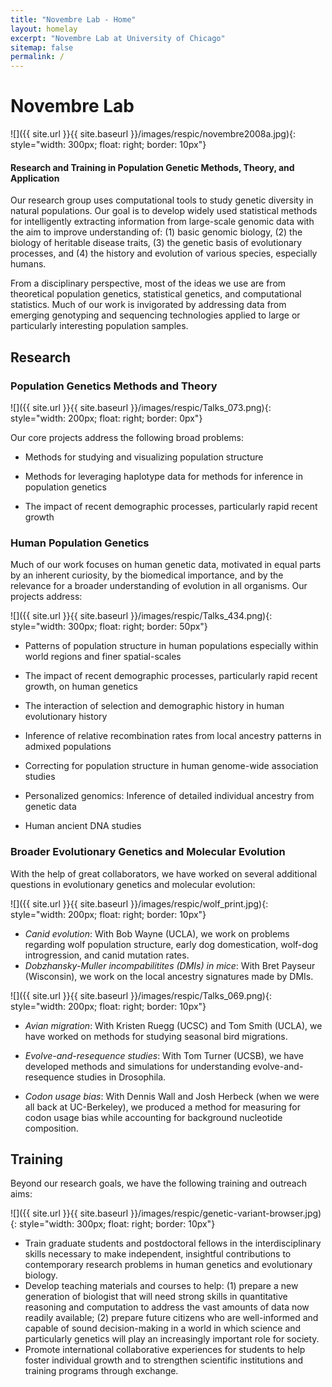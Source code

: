 ```yaml
---
title: "Novembre Lab - Home"
layout: homelay
excerpt: "Novembre Lab at University of Chicago"
sitemap: false
permalink: /
---
```



# Novembre Lab

![]({{ site.url }}{{ site.baseurl }}/images/respic/novembre2008a.jpg){: style="width: 300px; float: right; border: 10px"}


#### Research and Training in Population Genetic Methods, Theory, and Application



Our research group uses computational tools to study genetic diversity in natural populations.  Our goal is to develop widely used statistical methods for intelligently extracting information from large-scale genomic data with the aim to improve understanding of: (1) basic genomic biology, (2) the biology of heritable disease traits, (3) the genetic basis of evolutionary processes, and (4) the history and evolution of various species, especially humans.

From a disciplinary perspective, most of the ideas we use are from theoretical population genetics, statistical genetics, and computational statistics.  Much of our work is invigorated by addressing data from emerging genotyping and sequencing technologies applied to large or particularly interesting population samples.




<!---
<div markdown="0" id="carousel" class="carousel slide" data-ride="carousel" data-interval="5000" data-pause="hover" >
    <ol class="carousel-indicators">
        <li data-target="#carousel" data-slide-to="0" class="active"></li>
        <li data-target="#carousel" data-slide-to="1"></li>
        <li data-target="#carousel" data-slide-to="2"></li>
        <li data-target="#carousel" data-slide-to="3"></li>
        <li data-target="#carousel" data-slide-to="4"></li>
    </ol>

    <div class="carousel-inner" markdown="0">

        <div class="item active">
            <img src="{{ site.url }}{{ site.baseurl }}/images/slider/pcgradients.png" alt="Slide 1" />
        </div>

        <!-- <div class="item">
            <img src="{{ site.url }}{{ site.baseurl }}/images/respic/novembre2008a.jpg" alt="Slide 2" />
        </div> -->

<!---
    </div>
  <a class="left carousel-control" href="#carousel" role="button" data-slide="prev">
    <span class="glyphicon glyphicon-chevron-left" aria-hidden="true"></span>
    <span class="sr-only">Previous</span>
  </a>
  <a class="right carousel-control" href="#carousel" role="button" data-slide="next">
    <span class="glyphicon glyphicon-chevron-right" aria-hidden="true"></span>
    <span class="sr-only">Next</span>
  </a>
</div>
-->


## Research

### Population Genetics Methods and Theory

![]({{ site.url }}{{ site.baseurl }}/images/respic/Talks_073.png){: style="width: 200px; float: right; border: 0px"}

Our core projects address the following broad problems:


  * Methods for studying and visualizing population structure

  * Methods for leveraging haplotype data for methods for inference in population genetics

  * The impact of recent demographic processes, particularly rapid recent growth


### Human Population Genetics

Much of our work focuses on human genetic data, motivated in equal parts by an inherent curiosity, by the biomedical importance, and by the relevance for a broader understanding of evolution in all organisms. Our projects address:

![]({{ site.url }}{{ site.baseurl }}/images/respic/Talks_434.png){: style="width: 300px; float: right; border: 50px"}

 * Patterns of population structure in human populations especially within world regions and finer spatial-scales

 * The impact of recent demographic processes, particularly rapid recent growth, on human genetics


 * The interaction of selection and demographic history in human evolutionary history

 * Inference of relative recombination rates from local ancestry patterns in admixed populations

 * Correcting for population structure in human genome-wide association studies

 * Personalized genomics: Inference of detailed individual ancestry from genetic data

 * Human ancient DNA studies


### Broader Evolutionary Genetics and Molecular Evolution



With the help of great collaborators, we have worked on several additional questions in evolutionary genetics and molecular evolution:

![]({{ site.url }}{{ site.baseurl }}/images/respic/wolf_print.jpg){: style="width: 200px; float: right; border: 10px"}

 * *Canid evolution*: With Bob Wayne (UCLA), we work on problems regarding wolf population structure, early dog domestication, wolf-dog introgression, and canid mutation rates.
 * *Dobzhansky-Muller incompabilitites (DMIs) in mice*: With Bret Payseur (Wisconsin), we work on the local ancestry signatures made by DMIs.

 ![]({{ site.url }}{{ site.baseurl }}/images/respic/Talks_069.png){: style="width: 200px; float: right; border: 10px"}


 * *Avian migration*: With Kristen Ruegg (UCSC) and Tom Smith (UCLA), we have worked on methods for studying seasonal bird migrations.


 * *Evolve-and-resequence studies*: With Tom Turner (UCSB), we have developed methods and simulations for understanding evolve-and-resequence studies in Drosophila.  
 * *Codon usage bias*: With Dennis Wall and Josh Herbeck (when we were all back at UC-Berkeley), we produced a method for measuring for codon usage bias while accounting for background nucleotide composition.

## Training



Beyond our research goals, we have the following training and outreach aims:

![]({{ site.url }}{{ site.baseurl }}/images/respic/genetic-variant-browser.jpg){: style="width: 300px; float: right; border: 10px"}


  * Train graduate students and postdoctoral fellows in the interdisciplinary skills necessary to make independent, insightful contributions to contemporary research problems in human genetics and evolutionary biology.
  * Develop teaching materials and courses to help: (1) prepare a new generation of biologist that will need strong skills in quantitative reasoning and computation to address the vast amounts of data now readily available; (2) prepare future citizens who are well-informed and capable of sound decision-making in a world in which science and particularly genetics will play an increasingly important role for society.
  * Promote international collaborative experiences for students to help foster individual growth and to strengthen scientific institutions and training programs through exchange.
